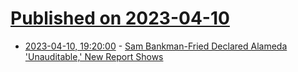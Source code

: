 # [Published on 2023-04-10](index.md)

* [2023-04-10, 19:20:00](https://yro.slashdot.org/story/23/04/10/1736233/sam-bankman-fried-declared-alameda-unauditable-new-report-shows?utm_source=rss1.0mainlinkanon&utm_medium=feed) - [Sam Bankman-Fried Declared Alameda 'Unauditable,' New Report Shows](https://yro.slashdot.org/story/23/04/10/1736233/sam-bankman-fried-declared-alameda-unauditable-new-report-shows?utm_source=rss1.0mainlinkanon&utm_medium=feed)
